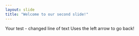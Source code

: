 ```yaml
---
layout: slide
title: "Welcome to our second slide!"
---
```

Your test - changed line of text
Uses the left arrow to go back!

